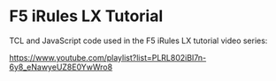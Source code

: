 F5 iRules LX Tutorial
================

TCL and JavaScript code used in the F5 iRules LX tutorial video series:

https://www.youtube.com/playlist?list=PLRL802iBI7n-6y8_eNawyeUZ8E0YwWro8
